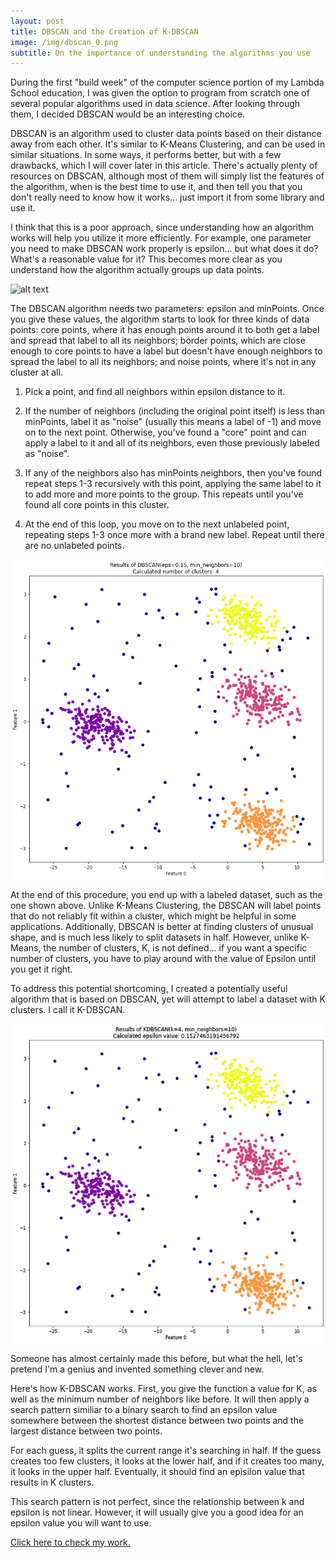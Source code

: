```yaml
---
layout: post
title: DBSCAN and the Creation of K-DBSCAN
image: /img/dbscan_0.png
subtitle: On the importance of understanding the algorithms you use
---
```


During the first "build week" of the computer science portion of my Lambda School education, I was given the option to program from scratch one of several popular algorithms used in data science. After looking through them, I decided DBSCAN would be an interesting choice.

DBSCAN is an algorithm used to cluster data points based on their distance away from each other. It's similar to K-Means Clustering, and can be used in similar situations. In some ways, it performs better, but with a few drawbacks, which I will cover later in this article. There's actually plenty of resources on DBSCAN, although most of them will simply list the features of the algorithm, when is the best time to use it, and then tell you that you don't really need to know how it works... just import it from some library and use it. 

I think that this is a poor approach, since understanding how an algorithm works will help you utilize it more efficiently. For example, one parameter you need to make DBSCAN work properly is epsilon... but what does it do? What's a reasonable value for it? This becomes more clear as you understand how the algorithm actually groups up data points.

![alt text](/img/dbscan_1.gif "DBSCAN algorithm as demonstrated by an online tool")

The DBSCAN algorithm needs two parameters: epsilon and minPoints. Once you give these values, the algorithm starts to look for three kinds of data points: core points, where it has enough points around it to both get a label and spread that label to all its neighbors; border points, which are close enough to core points to have a label but doesn't have enough neighbors to spread the label to all its neighbors; and noise points, where it's not in any cluster at all.

1) Pick a point, and find all neighbors within epsilon distance to it.

2) If the number of neighbors (including the original point itself) is less than minPoints, label it as "noise" (usually this means a label of -1) and move on to the next point. Otherwise, you've found a "core" point and can apply a label to it and all of its neighbors, even those previously labeled as "noise". 

3) If any of the neighbors also has minPoints neighbors, then you've found repeat steps 1-3 recursively with this point, applying the same label to it to add more and more points to the group. This repeats until you've found all core points in this cluster.

4) At the end of this loop, you move on to the next unlabeled point, repeating steps 1-3 once more with a brand new label. Repeat until there are no unlabeled points.

![alt text](/img/dbscan_2.png "DBSCAN algorithm applied to a clustered dataset with noise")

At the end of this procedure, you end up with a labeled dataset, such as the one shown above. Unlike K-Means Clustering, the DBSCAN will label points that do not reliably fit within a cluster, which might be helpful in some applications. Additionally, DBSCAN is better at finding clusters of unusual shape, and is much less likely to split datasets in half. However, unlike K-Means, the number of clusters, K, is not defined... if you want a specific number of clusters, you have to play around with the value of Epsilon until you get it right. 

To address this potential shortcoming, I created a potentially useful algorithm that is based on DBSCAN, yet will attempt to label a dataset with K clusters. I call it K-DBSCAN.

![alt text](/img/dbscan_3.png "K-DBSCAN algorithm applied to a clustered dataset with noise")

Someone has almost certainly made this before, but what the hell, let's pretend I'm a genius and invented something clever and new. 

Here's how K-DBSCAN works. First, you give the function a value for K, as well as the minimum number of neighbors like before. It will then apply a search pattern similiar to a binary search to find an epsilon value somewhere between the shortest distance between two points and the largest distance between two points. 

For each guess, it splits the current range it's searching in half. If the guess creates too few clusters, it looks at the lower half, and if it creates too many, it looks in the upper half. Eventually, it should find an episilon value that results in K clusters. 

This search pattern is not perfect, since the relationship between k and epsilon is not linear. However, it will usually give you a good idea for an epsilon value you will want to use. 

[Click here to check my work.](https://github.com/BuildABuddha/DBSCAN "DBSCAN/KDBSCAN GitHub Repo")
